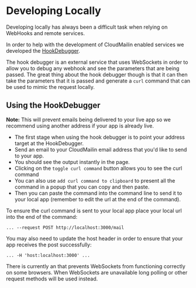 # Developing Locally

Developing locally has always been a difficult task when relying on WebHooks and remote services.

In order to help with the development of CloudMailin enabled services we developed the [HookDebugger](http://webhooks.cloudmailin.com/).

The hook debugger is an external service that uses WebSockets in order to allow you to debug any webhook and see the parameters that are being passed.
The great thing about the hook debugger though is that it can then take the parameters that it is passed and generate a `curl` command that can be used to mimic the request locally.

## Using the HookDebugger

**Note:** This will prevent emails being delivered to your live app so we recommend using another address if your app is already live.

* The first stage when using the hook debugger is to point your address target at the HookDebugger.
* Send an email to your CloudMailin email address that you'd like to send to your app.
* You should see the output instantly in the page.
* Clicking on the `toggle curl command` button allows you to see the curl command
* You can also use `add curl command to clipboard` to present all the command in a popup that you can copy and then paste.
* Then you can paste the command into the command line to send it to your local app (remember to edit the url at the end of the command).

To ensure the curl command is sent to your local app place your local url into the end of the command:

    ... --request POST http://localhost:3000/mail

You may also need to update the host header in order to ensure that your app receives the post successfully:

    ... -H 'host:localhost:3000' ...

There is currently an that prevents WebSockets from functioning correctly on some browsers. When WebSockets are unavailable long polling or other request methods will be used instead.